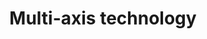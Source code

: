 --- 
title  : "Multi-axis technology "
category   : "Machine tooling technology"
headline   : " "
short_desc: "BENZ has a variety of multi-axis components that work flawlessly with your existing solution. "
long_desc: "It's not without reason that five-axis machining is considered the elite of machining processes. Its complexity requires a great deal of competence with the utilized technologies. But the results are worth the effort: Even complex parts can be completed with extraordinary surface quality, and with high dimensional and shape precision, with just one clamping operation. Subsequent steps in the process can be partially or completely eliminated, enabling new and efficient process chains."
img   : "/images/5-achs-technologie.png"
series : "/benz/wood/woodmachinetechnologies/"
link : "woodmultiaxis"
---